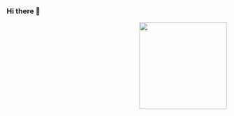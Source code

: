 ### Hi there 👋
<img align='right' src='https://media.tenor.com/GiaVcMGwjUwAAAAC/death-note.gif' width='200'>
